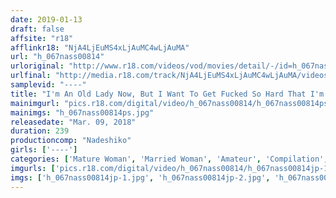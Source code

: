 ```yaml
---
date: 2019-01-13
draft: false
affsite: "r18"
afflinkr18: "NjA4LjEuMS4xLjAuMC4wLjAuMA"
url: "h_067nass00814"
urloriginal: "http://www.r18.com/videos/vod/movies/detail/-/id=h_067nass00814"
urlfinal: "http://media.r18.com/track/NjA4LjEuMS4xLjAuMC4wLjAuMA/videos/vod/movies/detail/-/id=h_067nass00814"
samplevid: "----"
title: "I'm An Old Lady Now, But I Want To Get Fucked So Hard That I'm Thinking My Pussy Might Get Destroyed, Just Like In My Younger Days... My Husband Is A Boring Old Man, So Tonight I Want You To Fuck Me Hard And Love Me"
mainimgurl: "pics.r18.com/digital/video/h_067nass00814/h_067nass00814ps.jpg"
mainimgs: "h_067nass00814ps.jpg"
releasedate: "Mar. 09, 2018"
duration: 239
productioncomp: "Nadeshiko"
girls: ['----']
categories: ['Mature Woman', 'Married Woman', 'Amateur', 'Compilation', 'Over 4 Hours']
imgurls: ['pics.r18.com/digital/video/h_067nass00814/h_067nass00814jp-1.jpg', 'pics.r18.com/digital/video/h_067nass00814/h_067nass00814jp-2.jpg', 'pics.r18.com/digital/video/h_067nass00814/h_067nass00814jp-3.jpg', 'pics.r18.com/digital/video/h_067nass00814/h_067nass00814jp-4.jpg', 'pics.r18.com/digital/video/h_067nass00814/h_067nass00814jp-5.jpg', 'pics.r18.com/digital/video/h_067nass00814/h_067nass00814jp-6.jpg', 'pics.r18.com/digital/video/h_067nass00814/h_067nass00814jp-7.jpg', 'pics.r18.com/digital/video/h_067nass00814/h_067nass00814jp-8.jpg', 'pics.r18.com/digital/video/h_067nass00814/h_067nass00814jp-9.jpg', 'pics.r18.com/digital/video/h_067nass00814/h_067nass00814jp-10.jpg', 'pics.r18.com/digital/video/h_067nass00814/h_067nass00814jp-11.jpg', 'pics.r18.com/digital/video/h_067nass00814/h_067nass00814jp-12.jpg', 'pics.r18.com/digital/video/h_067nass00814/h_067nass00814jp-13.jpg', 'pics.r18.com/digital/video/h_067nass00814/h_067nass00814jp-14.jpg', 'pics.r18.com/digital/video/h_067nass00814/h_067nass00814jp-15.jpg', 'pics.r18.com/digital/video/h_067nass00814/h_067nass00814jp-16.jpg', 'pics.r18.com/digital/video/h_067nass00814/h_067nass00814jp-17.jpg', 'pics.r18.com/digital/video/h_067nass00814/h_067nass00814jp-18.jpg', 'pics.r18.com/digital/video/h_067nass00814/h_067nass00814jp-19.jpg', 'pics.r18.com/digital/video/h_067nass00814/h_067nass00814jp-20.jpg']
imgs: ['h_067nass00814jp-1.jpg', 'h_067nass00814jp-2.jpg', 'h_067nass00814jp-3.jpg', 'h_067nass00814jp-4.jpg', 'h_067nass00814jp-5.jpg', 'h_067nass00814jp-6.jpg', 'h_067nass00814jp-7.jpg', 'h_067nass00814jp-8.jpg', 'h_067nass00814jp-9.jpg', 'h_067nass00814jp-10.jpg', 'h_067nass00814jp-11.jpg', 'h_067nass00814jp-12.jpg', 'h_067nass00814jp-13.jpg', 'h_067nass00814jp-14.jpg', 'h_067nass00814jp-15.jpg', 'h_067nass00814jp-16.jpg', 'h_067nass00814jp-17.jpg', 'h_067nass00814jp-18.jpg', 'h_067nass00814jp-19.jpg', 'h_067nass00814jp-20.jpg']
---
```


